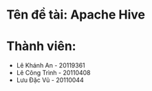 # Tên đề tài: Apache Hive
# Thành viên:
- Lê Khánh An - 20119361
- Lê Công Trình - 20110408
- Lưu Đặc Vũ - 20110044
